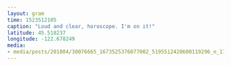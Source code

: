```yaml
---
layout: gram
time: 1523512105
caption: "Loud and clear, horoscope. I'm on it!"
latitude: 45.518237
longitude: -122.678249
media:
- media/posts/201804/30076665_1673525376077002_5195512420600119296_n_17924285995107187.jpg
---
```

